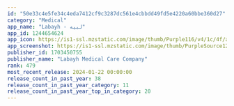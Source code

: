```yaml
---
id: "50e33c4e5fe34c4eda7412cf9c3287dc561e4cbbdd49fd5e4220a60bbe360d27"
category: "Medical"
app_name: "Labayh - لبيه"
app_id: 1244654624
app_icon: https://is1-ssl.mzstatic.com/image/thumb/Purple116/v4/1c/4f/aa/1c4faa24-bafa-c87b-71bf-088798199b8d/AppIcon-0-0-1x_U007emarketing-0-7-0-0-85-220.png/1024x1024bb.png
app_screenshot: https://is1-ssl.mzstatic.com/image/thumb/PurpleSource126/v4/ee/16/42/ee164233-6941-4e50-6a4a-5e167a5d61a0/00ff20a8-d06f-4211-afea-0d758d131dba_1.jpg/1284x2778bb.png
publisher_id: 1703450755
publisher_name: "Labayh Medical Care Company"
rank: 479
most_recent_release: 2024-01-22 00:00:00
release_count_in_past_year: 38
release_count_in_past_year_category: 11
release_count_in_past_year_top_in_category: 20
---
```

